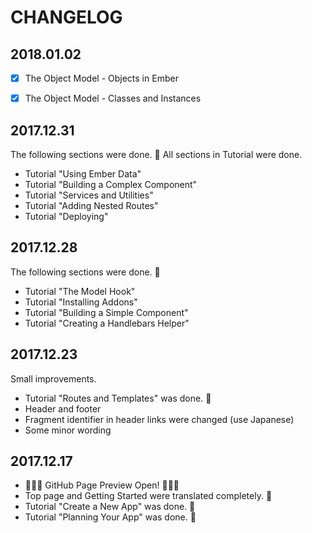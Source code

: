 # CHANGELOG


## 2018.01.02

- [x] The Object Model - Objects in Ember
- [x] The Object Model - Classes and Instances


## 2017.12.31

The following sections were done. 🎉
All sections in Tutorial were done.

- Tutorial "Using Ember Data"
- Tutorial "Building a Complex Component"
- Tutorial "Services and Utilities"
- Tutorial "Adding Nested Routes"
- Tutorial "Deploying"

## 2017.12.28

The following sections were done. 🎉

- Tutorial "The Model Hook"
- Tutorial "Installing Addons"
- Tutorial "Building a Simple Component"
- Tutorial "Creating a Handlebars Helper"

## 2017.12.23

Small improvements.

- Tutorial "Routes and Templates" was done. 🎉
- Header and footer
- Fragment identifier in header links were changed (use Japanese)
- Some minor wording

## 2017.12.17

- 🎉🎉🎉 GitHub Page Preview Open! 🎉🎉🎉
- Top page and Getting Started were translated completely. 🎉
- Tutorial "Create a New App" was done. 🎉
- Tutorial "Planning Your App" was done. 🎉
